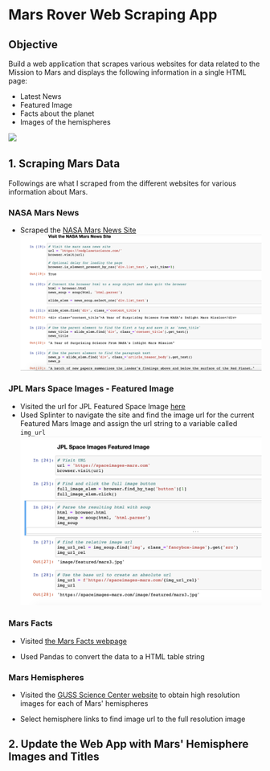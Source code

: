 # Mars Rover Web Scraping App

## Objective
Build a web application that scrapes various websites for data related to the Mission to Mars and displays the following information in a single HTML page:
* Latest News
* Featured Image
* Facts about the planet
* Images of the hemispheres

<img src='https://www.bitou.net/wp-content/uploads/sites/3/2020/11/mission-to-mars_Header-1366x546.jpg' width='100'>

## 1. Scraping Mars Data
Followings are what I scraped from the different websites for various information about Mars.

### NASA Mars News 
* Scraped the [NASA Mars News Site](https://redplanetscience.com)
![](mission_to_mars/images/Title_Text.png)

### JPL Mars Space Images - Featured Image
* Visited the url for JPL Featured Space Image [here](https://spaceimages-mars.com)
* Used Splinter to navigate the site and find the image url for the current Featured Mars Image and assign the url string to a variable called `img_url`
![](mission_to_mars/images/Feature_Image.png)

### Mars Facts
* Visited [the Mars Facts webpage](https://galaxyfacts-mars.com/)

* Used Pandas to convert the data to a HTML table string

### Mars Hemispheres
* Visited the [GUSS Science Center website](https://marshemispheres.com/) to obtain high resolution images for each of Mars' hemispheres


* Select hemisphere links to find image url to the full resolution image

## 2. Update the Web App with Mars' Hemisphere Images and Titles
